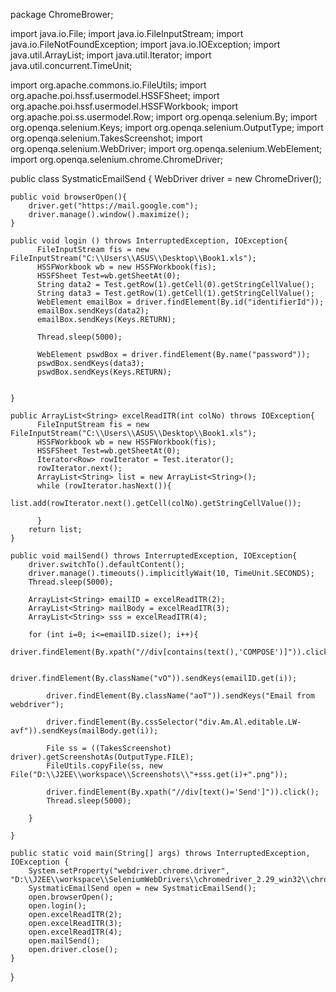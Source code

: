 package ChromeBrower;

import java.io.File;
import java.io.FileInputStream;
import java.io.FileNotFoundException;
import java.io.IOException;
import java.util.ArrayList;
import java.util.Iterator;
import java.util.concurrent.TimeUnit;

import org.apache.commons.io.FileUtils;
import org.apache.poi.hssf.usermodel.HSSFSheet;
import org.apache.poi.hssf.usermodel.HSSFWorkbook;
import org.apache.poi.ss.usermodel.Row;
import org.openqa.selenium.By;
import org.openqa.selenium.Keys;
import org.openqa.selenium.OutputType;
import org.openqa.selenium.TakesScreenshot;
import org.openqa.selenium.WebDriver;
import org.openqa.selenium.WebElement;
import org.openqa.selenium.chrome.ChromeDriver;


public class SystmaticEmailSend {
	WebDriver driver = new ChromeDriver();
	
	public void browserOpen(){
		driver.get("https://mail.google.com");
		driver.manage().window().maximize();
	}
	
	public void login () throws InterruptedException, IOException{
		  FileInputStream fis = new FileInputStream("C:\\Users\\ASUS\\Desktop\\Book1.xls");
		  HSSFWorkbook wb = new HSSFWorkbook(fis);
		  HSSFSheet Test=wb.getSheetAt(0);
		  String data2 = Test.getRow(1).getCell(0).getStringCellValue();
		  String data3 = Test.getRow(1).getCell(1).getStringCellValue();		  
		  WebElement emailBox = driver.findElement(By.id("identifierId"));
		  emailBox.sendKeys(data2);
		  emailBox.sendKeys(Keys.RETURN);
		  
		  Thread.sleep(5000); 
		  
		  WebElement pswdBox = driver.findElement(By.name("password"));
		  pswdBox.sendKeys(data3);
		  pswdBox.sendKeys(Keys.RETURN);
		    
		
	}
	
	public ArrayList<String> excelReadITR(int colNo) throws IOException{
		  FileInputStream fis = new FileInputStream("C:\\Users\\ASUS\\Desktop\\Book1.xls");
		  HSSFWorkbook wb = new HSSFWorkbook(fis);
		  HSSFSheet Test=wb.getSheetAt(0);
		  Iterator<Row> rowIterator = Test.iterator();
		  rowIterator.next();
		  ArrayList<String> list = new ArrayList<String>();
		  while (rowIterator.hasNext()){
			  list.add(rowIterator.next().getCell(colNo).getStringCellValue());
			
		  }
		return list;
	}
	
	public void mailSend() throws InterruptedException, IOException{
		driver.switchTo().defaultContent();
		driver.manage().timeouts().implicitlyWait(10, TimeUnit.SECONDS);
	    Thread.sleep(5000);
	    
	    ArrayList<String> emailID = excelReadITR(2);
	    ArrayList<String> mailBody = excelReadITR(3);
	    ArrayList<String> sss = excelReadITR(4);
	    
	    for (int i=0; i<=emailID.size(); i++){
	    	driver.findElement(By.xpath("//div[contains(text(),'COMPOSE')]")).click();

	    	driver.findElement(By.className("vO")).sendKeys(emailID.get(i));

		    driver.findElement(By.className("aoT")).sendKeys("Email from webdriver");

		    driver.findElement(By.cssSelector("div.Am.Al.editable.LW-avf")).sendKeys(mailBody.get(i));
		    
			File ss = ((TakesScreenshot) driver).getScreenshotAs(OutputType.FILE);
			FileUtils.copyFile(ss, new File("D:\\J2EE\\workspace\\Screenshots\\"+sss.get(i)+".png"));
		    
		    driver.findElement(By.xpath("//div[text()='Send']")).click();
		    Thread.sleep(5000);
	    	
	    }
	    
	}
	
	public static void main(String[] args) throws InterruptedException, IOException {
		System.setProperty("webdriver.chrome.driver", "D:\\J2EE\\workspace\\SeleniumWebDrivers\\chromedriver_2.29_win32\\chromedriver.exe");
		SystmaticEmailSend open = new SystmaticEmailSend();
		open.browserOpen();
		open.login();
		open.excelReadITR(2);
		open.excelReadITR(3);
		open.excelReadITR(4);
		open.mailSend();
		open.driver.close();
	}

}

